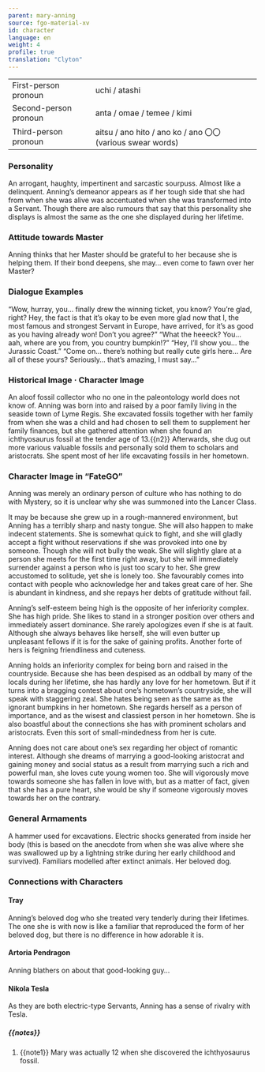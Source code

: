 ```yaml
---
parent: mary-anning
source: fgo-material-xv
id: character
language: en
weight: 4
profile: true
translation: "Clyton"
---
```


<table>
  <tr><td>First-person pronoun</td><td>uchi / atashi</td></tr>
  <tr><td>Second-person pronoun</td><td>anta / omae / temee / kimi</td></tr>
  <tr><td>Third-person pronoun</td><td>aitsu / ano hito / ano ko / ano 〇〇 (various swear words)</td></tr>
</table>

### Personality

An arrogant, haughty, impertinent and sarcastic sourpuss. Almost like a delinquent. Anning’s demeanor appears as if her tough side that she had from when she was alive was accentuated when she was transformed into a Servant. Though there are also rumours that say that this personality she displays is almost the same as the one she displayed during her lifetime.

### Attitude towards Master

Anning thinks that her Master should be grateful to her because she is helping them. If their bond deepens, she may… even come to fawn over her Master?

### Dialogue Examples

“Wow, hurray, you… finally drew the winning ticket, you know? You’re glad, right? Hey, the fact is that it’s okay to be even more glad now that I, the most famous and strongest Servant in Europe, have arrived, for it’s as good as you having already won! Don’t you agree?”
“What the heeeck? You… aah, where are you from, you country bumpkin!?”
“Hey, I’ll show you… the Jurassic Coast.”
“Come on… there’s nothing but really cute girls here… Are all of these yours? Seriously… that’s amazing, I must say…”

### Historical Image · Character Image

An aloof fossil collector who no one in the paleontology world does not know of. Anning was born into and raised by a poor family living in the seaside town of Lyme Regis. She excavated fossils together with her family from when she was a child and had chosen to sell them to supplement her family finances, but she gathered attention when she found an ichthyosaurus fossil at the tender age of 13.{{n2}} Afterwards, she dug out more various valuable fossils and personally sold them to scholars and aristocrats. She spent most of her life excavating fossils in her hometown.

### Character Image in “FateGO”

Anning was merely an ordinary person of culture who has nothing to do with Mystery, so it is unclear why she was summoned into the Lancer Class.

It may be because she grew up in a rough-mannered environment, but Anning has a terribly sharp and nasty tongue. She will also happen to make indecent statements. She is somewhat quick to fight, and she will gladly accept a fight without reservations if she was provoked into one by someone. Though she will not bully the weak. She will slightly glare at a person she meets for the first time right away, but she will immediately surrender against a person who is just too scary to her. She grew accustomed to solitude, yet she is lonely too. She favourably comes into contact with people who acknowledge her and takes great care of her. She is abundant in kindness, and she repays her debts of gratitude without fail.

Anning’s self-esteem being high is the opposite of her inferiority complex. She has high pride. She likes to stand in a stronger position over others and immediately assert dominance. She rarely apologizes even if she is at fault. Although she always behaves like herself, she will even butter up unpleasant fellows if it is for the sake of gaining profits. Another forte of hers is feigning friendliness and cuteness.

Anning holds an inferiority complex for being born and raised in the countryside. Because she has been despised as an oddball by many of the locals during her lifetime, she has hardly any love for her hometown. But if it turns into a bragging contest about one’s hometown’s countryside, she will speak with staggering zeal. She hates being seen as the same as the ignorant bumpkins in her hometown. She regards herself as a person of importance, and as the wisest and classiest person in her hometown. She is also boastful about the connections she has with prominent scholars and aristocrats. Even this sort of small-mindedness from her is cute.

Anning does not care about one’s sex regarding her object of romantic interest. Although she dreams of marrying a good-looking aristocrat and gaining money and social status as a result from marrying such a rich and powerful man, she loves cute young women too. She will vigorously move towards someone she has fallen in love with, but as a matter of fact, given that she has a pure heart, she would be shy if someone vigorously moves towards her on the contrary.

### General Armaments

A hammer used for excavations.
Electric shocks generated from inside her body (this is based on the anecdote from when she was alive where she was swallowed up by a lightning strike during her early childhood and survived).
Familiars modelled after extinct animals.
Her beloved dog.

### Connections with Characters

#### Tray

Anning’s beloved dog who she treated very tenderly during their lifetimes. The one she is with now is like a familiar that reproduced the form of her beloved dog, but there is no difference in how adorable it is.

#### Artoria Pendragon

Anning blathers on about that good-looking guy…

#### Nikola Tesla

As they are both electric-type Servants, Anning has a sense of rivalry with Tesla.

##### {{notes}}

1. {{note1}} Mary was actually 12 when she discovered the ichthyosaurus fossil.
